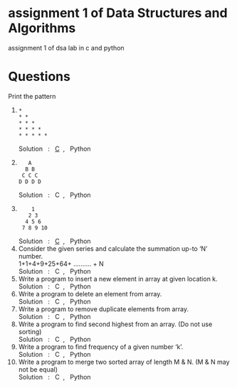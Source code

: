 # assignment 1 of Data Structures and Algorithms 
assignment 1 of dsa lab in c and python

# Questions 
Print the pattern
1.  ```
    * 
    * * 
    * * * 
    * * * * 
    * * * * * 
    ```
    Solution &nbsp; : &nbsp; [C](c/q1.c) &nbsp;, &nbsp; Python <br>
2.  ```
       A 
      B B 
     C C C 
    D D D D 
    ```
    Solution &nbsp; : &nbsp; C &nbsp;, &nbsp; Python <br>
3.  ```
        1 
       2 3 
      4 5 6 
     7 8 9 10 
    ```
    Solution &nbsp; : &nbsp; [C](c/q1.c) &nbsp;, &nbsp; Python <br>
4. Consider the given series and calculate the summation up-to ‘N’ number.   
   1+1+4+9+25+64+ .......... + N  
   Solution &nbsp; : &nbsp; C &nbsp;, &nbsp; Python <br>
5. Write a program to insert a new element in array at given location k.  
   Solution &nbsp; : &nbsp; C &nbsp;, &nbsp; Python <br>
6. Write a program to delete an element from array.  
   Solution &nbsp; : &nbsp; C &nbsp;, &nbsp; Python <br>
7. Write a program to remove duplicate elements from array.  
   Solution &nbsp; : &nbsp; C &nbsp;, &nbsp; Python <br>
8. Write a program to find second highest from an array. (Do not use sorting)  
   Solution &nbsp; : &nbsp; C &nbsp;, &nbsp; Python <br>
9. Write a program to find frequency of a given number ‘k’.  
   Solution &nbsp; : &nbsp; C &nbsp;, &nbsp; Python <br>
10. Write a program to merge two sorted array of length M & N. (M & N may not be 
equal)  
    Solution &nbsp; : &nbsp; C &nbsp;, &nbsp; Python 
